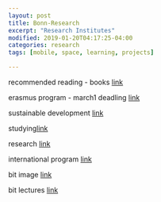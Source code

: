 ```yaml
---
layout: post
title: Bonn-Research
excerpt: "Research Institutes"
modified: 2019-01-20T04:17:25-04:00
categories: research
tags: [mobile, space, learning, projects]

---
```

recommended reading - books [link](https://www.informatik.uni-bonn.de/en/for-students/master-of-science-in-computer-science/recommended-reading-for-new-students)

erasmus program - march1 deadling [link](http://www.i1.informatik.uni-bonn.de/doku.php?id=en:erasmus:start)

sustainable development [link](https://www.uni-bonn.de/research/research-profile/innovation-and-technology-for-sustainable-futures/Innovation-and-technology-for-sustainable-futures)

studying[link](https://www.uni-bonn.de/studying)

research [link](https://www.uni-bonn.de/research/research-profile/Researchprofile)

international program [link](https://basis.uni-bonn.de/qisserver/rds?state=wtree&search=1&trex=step&root120182=177063%7C177080%7C179876&P.vx=lang)

bit image [link](https://sites.google.com/site/bitimageprocessing/home/projects)

bit lectures [link](https://www.researchgate.net/project/lectures-on-image-processing)
